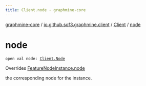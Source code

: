 ```yaml
---
title: Client.node - graphmine-core
---
```


[graphmine-core](../../index.html) / [io.github.sof3.graphmine.client](../index.html) / [Client](index.html) / [node](./node.html)

# node

`open val node: `[`Client.Node`](-node.html)

Overrides [FeatureNodeInstance.node](../../io.github.sof3.graphmine.feature/-feature-node-instance/node.html)

the corresponding node for the instance.

